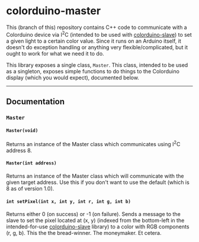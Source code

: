 # colorduino-master

This (branch of this) repository contains C++ code to communicate with a Colorduino device via I<sup>2</sup>C (intended to be used with [colorduino-slave](https://github.com/Sooner-IEEE-Robotics/colorduino-slave)) to set a given light to a certain color value. Since it runs on an Arduino itself, it doesn't do exception handling or anything very flexible/complicated, but it ought to work for what we need it to do.

This library exposes a single class, `Master`. This class, intended to be used as a singleton, exposes simple functions to do things to the Colorduino display (which you would expect), documented below.

--------

## Documentation

### `Master`


#### `Master(void)`

Returns an instance of the Master class which communicates using I<sup>2</sup>C address 8.


#### `Master(int address)`

Returns an instance of the Master class which will communicate with the given target address. Use this if you don't want to use the default (which is 8 as of version 1.0).

#### `int setPixel(int x, int y, int r, int g, int b)`
Returns either 0 (on success) or -1 (on failure). Sends a message to the slave to set the pixel located at (x, y) (indexed from the bottom-left in the intended-for-use [colorduino-slave](https://github.com/Sooner-IEEE-Robotics/colorduino-slave) library) to a color with RGB components (r, g, b). This the the bread-winner. The moneymaker. Et cetera.